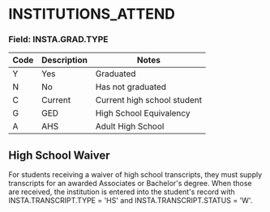 # INSTITUTIONS_ATTEND

### Field: INSTA.GRAD.TYPE

| Code | Description | Notes                       |
| ---- | ----------- | --------------------------- |
| Y    | Yes         | Graduated                   |
| N    | No          | Has not graduated           |
| C    | Current     | Current high school student |
| G    | GED         | High School Equivalency     |
| A    | AHS         | Adult High School           |

## High School Waiver

For students receiving a waiver of high school transcripts, they must supply
transcripts for an awarded Associates or Bachelor's degree. When those are received,
the institution is entered into the student's record with INSTA.TRANSCRIPT.TYPE = 'HS'
and INSTA.TRANSCRIPT.STATUS = 'W'.